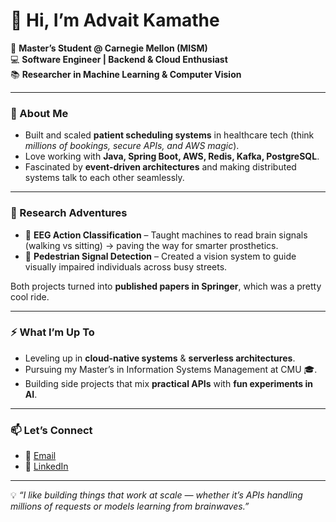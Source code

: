 # 👋 Hi, I’m Advait Kamathe  

🚀 **Master’s Student @ Carnegie Mellon (MISM)**  
💻 **Software Engineer | Backend & Cloud Enthusiast**  
📚 **Researcher in Machine Learning & Computer Vision**  

---

### 🌟 About Me  
- Built and scaled **patient scheduling systems** in healthcare tech (think *millions of bookings, secure APIs, and AWS magic*).  
- Love working with **Java, Spring Boot, AWS, Redis, Kafka, PostgreSQL**.  
- Fascinated by **event-driven architectures** and making distributed systems talk to each other seamlessly.  

---

### 🔬 Research Adventures  
- 🧠 **EEG Action Classification** – Taught machines to read brain signals (walking vs sitting) → paving the way for smarter prosthetics.  
- 🚦 **Pedestrian Signal Detection** – Created a vision system to guide visually impaired individuals across busy streets.  

Both projects turned into **published papers in Springer**, which was a pretty cool ride.  

---

### ⚡ What I’m Up To  
- Leveling up in **cloud-native systems** & **serverless architectures**.  
- Pursuing my Master’s in Information Systems Management at CMU 🎓.  
- Building side projects that mix **practical APIs** with **fun experiments in AI**.  

---

### 📫 Let’s Connect  
- 📧 [Email](mailto:akamathe@andrew.cmu.edu)  
- 💼 [LinkedIn](https://linkedin.com/in/advaitcmu)  

---

💡 *“I like building things that work at scale — whether it’s APIs handling millions of requests or models learning from brainwaves.”*  
